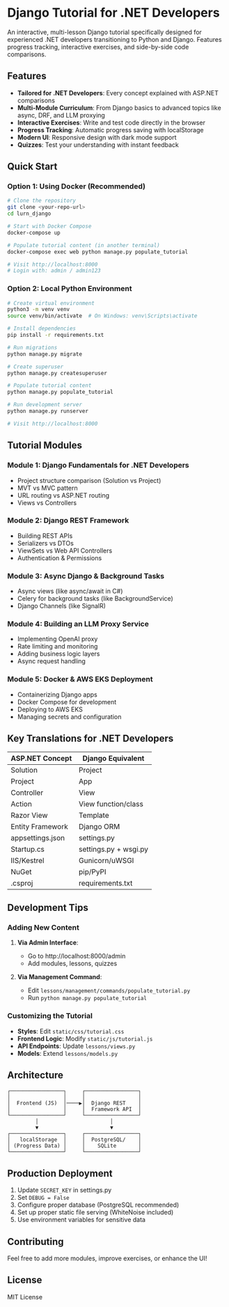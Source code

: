 # Django Tutorial for .NET Developers

An interactive, multi-lesson Django tutorial specifically designed for experienced .NET developers transitioning to Python and Django. Features progress tracking, interactive exercises, and side-by-side code comparisons.

## Features

- **Tailored for .NET Developers**: Every concept explained with ASP.NET comparisons
- **Multi-Module Curriculum**: From Django basics to advanced topics like async, DRF, and LLM proxying
- **Interactive Exercises**: Write and test code directly in the browser
- **Progress Tracking**: Automatic progress saving with localStorage
- **Modern UI**: Responsive design with dark mode support
- **Quizzes**: Test your understanding with instant feedback

## Quick Start

### Option 1: Using Docker (Recommended)

```bash
# Clone the repository
git clone <your-repo-url>
cd lurn_django

# Start with Docker Compose
docker-compose up

# Populate tutorial content (in another terminal)
docker-compose exec web python manage.py populate_tutorial

# Visit http://localhost:8000
# Login with: admin / admin123
```

### Option 2: Local Python Environment

```bash
# Create virtual environment
python3 -m venv venv
source venv/bin/activate  # On Windows: venv\Scripts\activate

# Install dependencies
pip install -r requirements.txt

# Run migrations
python manage.py migrate

# Create superuser
python manage.py createsuperuser

# Populate tutorial content
python manage.py populate_tutorial

# Run development server
python manage.py runserver

# Visit http://localhost:8000
```

## Tutorial Modules

### Module 1: Django Fundamentals for .NET Developers
- Project structure comparison (Solution vs Project)
- MVT vs MVC pattern
- URL routing vs ASP.NET routing
- Views vs Controllers

### Module 2: Django REST Framework
- Building REST APIs
- Serializers vs DTOs
- ViewSets vs Web API Controllers
- Authentication & Permissions

### Module 3: Async Django & Background Tasks
- Async views (like async/await in C#)
- Celery for background tasks (like BackgroundService)
- Django Channels (like SignalR)

### Module 4: Building an LLM Proxy Service
- Implementing OpenAI proxy
- Rate limiting and monitoring
- Adding business logic layers
- Async request handling

### Module 5: Docker & AWS EKS Deployment
- Containerizing Django apps
- Docker Compose for development
- Deploying to AWS EKS
- Managing secrets and configuration

## Key Translations for .NET Developers

| ASP.NET Concept | Django Equivalent |
|-----------------|-------------------|
| Solution | Project |
| Project | App |
| Controller | View |
| Action | View function/class |
| Razor View | Template |
| Entity Framework | Django ORM |
| appsettings.json | settings.py |
| Startup.cs | settings.py + wsgi.py |
| IIS/Kestrel | Gunicorn/uWSGI |
| NuGet | pip/PyPI |
| .csproj | requirements.txt |

## Development Tips

### Adding New Content

1. **Via Admin Interface**: 
   - Go to http://localhost:8000/admin
   - Add modules, lessons, quizzes

2. **Via Management Command**:
   - Edit `lessons/management/commands/populate_tutorial.py`
   - Run `python manage.py populate_tutorial`

### Customizing the Tutorial

- **Styles**: Edit `static/css/tutorial.css`
- **Frontend Logic**: Modify `static/js/tutorial.js`
- **API Endpoints**: Update `lessons/views.py`
- **Models**: Extend `lessons/models.py`

## Architecture

```
┌─────────────────┐     ┌─────────────────┐
│                 │     │                 │
│  Frontend (JS)  │────▶│  Django REST    │
│                 │     │  Framework API  │
└─────────────────┘     └─────────────────┘
         │                       │
         ▼                       ▼
┌─────────────────┐     ┌─────────────────┐
│   localStorage  │     │  PostgreSQL/    │
│ (Progress Data) │     │    SQLite       │
└─────────────────┘     └─────────────────┘
```

## Production Deployment

1. Update `SECRET_KEY` in settings.py
2. Set `DEBUG = False`
3. Configure proper database (PostgreSQL recommended)
4. Set up proper static file serving (WhiteNoise included)
5. Use environment variables for sensitive data

## Contributing

Feel free to add more modules, improve exercises, or enhance the UI!

## License

MIT License
